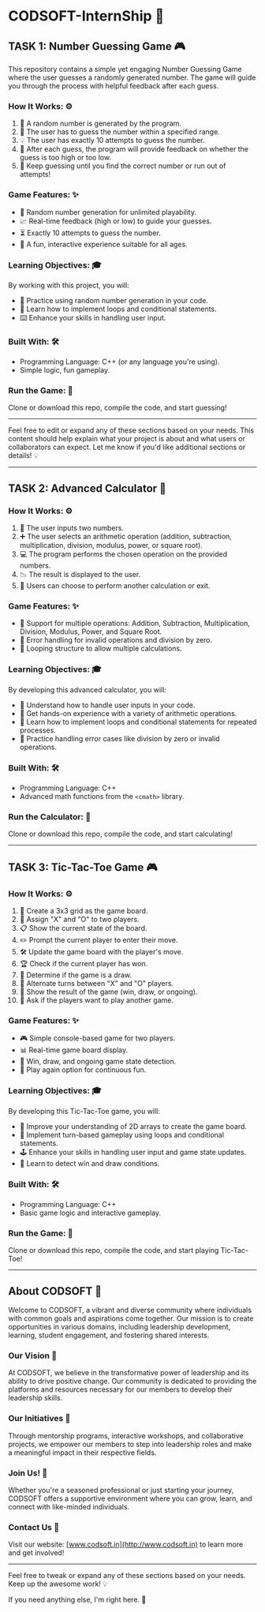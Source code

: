# CODSOFT-InternShip 🎯

## TASK 1: Number Guessing Game 🎮

This repository contains a simple yet engaging Number Guessing Game where the user guesses a randomly generated number. The game will guide you through the process with helpful feedback after each guess.

### How It Works: ⚙️
1. 🔢 A random number is generated by the program.
2. 🧩 The user has to guess the number within a specified range.
3. 💡 The user has exactly 10 attempts to guess the number.
4. 💬 After each guess, the program will provide feedback on whether the guess is too high or too low.
5. 🎉 Keep guessing until you find the correct number or run out of attempts!

### Game Features: ✨
- 🎲 Random number generation for unlimited playability.
- 📈 Real-time feedback (high or low) to guide your guesses.
- ⏳ Exactly 10 attempts to guess the number.
- 👶 A fun, interactive experience suitable for all ages.

### Learning Objectives: 🎓
By working with this project, you will:
- 🧠 Practice using random number generation in your code.
- 🔄 Learn how to implement loops and conditional statements.
- ⌨️ Enhance your skills in handling user input.

### Built With: 🛠️
- Programming Language: C++ (or any language you're using).
- Simple logic, fun gameplay.

### Run the Game: 🚀
Clone or download this repo, compile the code, and start guessing!

---

Feel free to edit or expand any of these sections based on your needs. This content should help explain what your project is about and what users or collaborators can expect. Let me know if you'd like additional sections or details! 💡

---

## TASK 2: Advanced Calculator 🧮

### How It Works: ⚙️
1. 🔢 The user inputs two numbers.
2. ➕ The user selects an arithmetic operation (addition, subtraction, multiplication, division, modulus, power, or square root).
3. 💻 The program performs the chosen operation on the provided numbers.
4. 📉 The result is displayed to the user.
5. 🔄 Users can choose to perform another calculation or exit.

### Game Features: ✨
- 🔀 Support for multiple operations: Addition, Subtraction, Multiplication, Division, Modulus, Power, and Square Root.
- 🚫 Error handling for invalid operations and division by zero.
- 🔁 Looping structure to allow multiple calculations.

### Learning Objectives: 🎓
By developing this advanced calculator, you will:
- 🚀 Understand how to handle user inputs in your code.
- 🔧 Get hands-on experience with a variety of arithmetic operations.
- 🔄 Learn how to implement loops and conditional statements for repeated processes.
- 🔀 Practice handling error cases like division by zero or invalid operations.

### Built With: 🛠️
- Programming Language: C++
- Advanced math functions from the `<cmath>` library.

### Run the Calculator: 🚀
Clone or download this repo, compile the code, and start calculating!

---

## TASK 3: Tic-Tac-Toe Game 🎮

### How It Works: ⚙️
1. 🎲 Create a 3x3 grid as the game board.
2. 🙋 Assign "X" and "O" to two players.
3. 📋 Show the current state of the board.
4. ✏️ Prompt the current player to enter their move.
5. 🛠️ Update the game board with the player's move.
6. 🏆 Check if the current player has won.
7. 🤝 Determine if the game is a draw.
8. 🔄 Alternate turns between "X" and "O" players.
9. 🥇 Show the result of the game (win, draw, or ongoing).
10. 🔁 Ask if the players want to play another game.

### Game Features: ✨
- 🎮 Simple console-based game for two players.
- 📊 Real-time game board display.
- 🥇 Win, draw, and ongoing game state detection.
- 🔄 Play again option for continuous fun.

### Learning Objectives: 🎓
By developing this Tic-Tac-Toe game, you will:
- 🚀 Improve your understanding of 2D arrays to create the game board.
- 🔄 Implement turn-based gameplay using loops and conditional statements.
- 🕹️ Enhance your skills in handling user input and game state updates.
- 🎯 Learn to detect win and draw conditions.

### Built With: 🛠️
- Programming Language: C++
- Basic game logic and interactive gameplay.

### Run the Game: 🚀
Clone or download this repo, compile the code, and start playing Tic-Tac-Toe!

---

## About CODSOFT 🌟

Welcome to CODSOFT, a vibrant and diverse community where individuals with common goals and aspirations come together. Our mission is to create opportunities in various domains, including leadership development, learning, student engagement, and fostering shared interests.

### Our Vision 🌠
At CODSOFT, we believe in the transformative power of leadership and its ability to drive positive change. Our community is dedicated to providing the platforms and resources necessary for our members to develop their leadership skills.

### Our Initiatives 🌱
Through mentorship programs, interactive workshops, and collaborative projects, we empower our members to step into leadership roles and make a meaningful impact in their respective fields.

### Join Us! 🤝
Whether you're a seasoned professional or just starting your journey, CODSOFT offers a supportive environment where you can grow, learn, and connect with like-minded individuals.

### Contact Us 📧
Visit our website: [www.codsoft.in](http://www.codsoft.in) to learn more and get involved!

---

Feel free to tweak or expand any of these sections based on your needs. Keep up the awesome work! 💡

If you need anything else, I'm right here. 🚀

